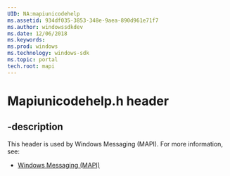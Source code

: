 ```yaml
---
UID: NA:mapiunicodehelp
ms.assetid: 934df035-3853-348e-9aea-890d961e71f7
ms.author: windowssdkdev
ms.date: 12/06/2018
ms.keywords: 
ms.prod: windows
ms.technology: windows-sdk
ms.topic: portal
tech.root: mapi
---
```


# Mapiunicodehelp.h header


## -description


This header is used by Windows Messaging (MAPI). For more information, see:

- [Windows Messaging (MAPI)](../_mapi)
